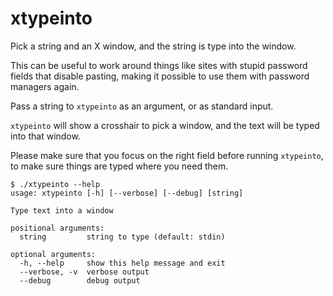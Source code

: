 xtypeinto
=========

Pick a string and an X window, and the string is type into the window.

This can be useful to work around things like sites with stupid password fields
that disable pasting, making it possible to use them with password managers
again.

Pass a string to `xtypeinto` as an argument, or as standard input.

`xtypeinto` will show a crosshair to pick a window, and the text will be typed
into that window.

Please make sure that you focus on the right field before running `xtypeinto`,
to make sure things are typed where you need them.

```
$ ./xtypeinto --help
usage: xtypeinto [-h] [--verbose] [--debug] [string]

Type text into a window

positional arguments:
  string         string to type (default: stdin)

optional arguments:
  -h, --help     show this help message and exit
  --verbose, -v  verbose output
  --debug        debug output
```
